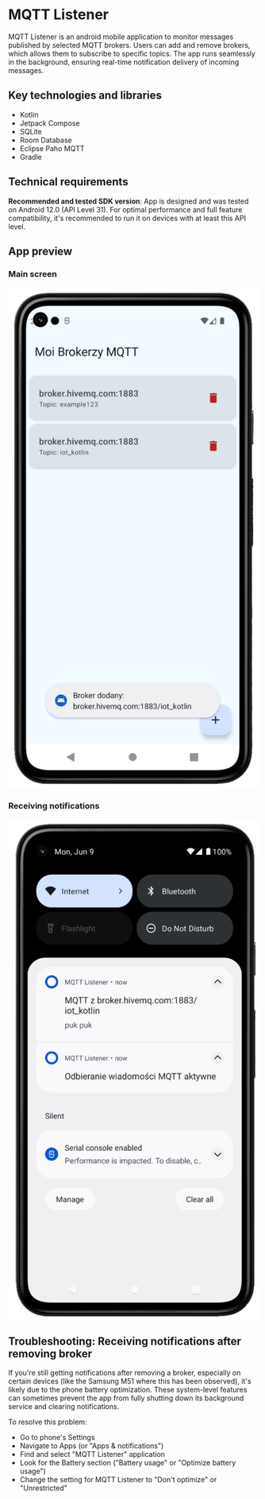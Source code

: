 # MQTT Listener

MQTT Listener is an android mobile application to monitor messages published by selected MQTT brokers. Users can add and remove brokers, which allows them to subscribe to specific topics. The app runs seamlessly in the background, ensuring real-time notification delivery of incoming messages.

## Key technologies and libraries

* Kotlin
* Jetpack Compose
* SQLite
* Room Database
* Eclipse Paho MQTT
* Gradle

## Technical requirements

**Recommended and tested SDK version**: App is designed and was tested on Android 12.0 (API Level 31). For optimal performance and full feature compatibility, it's recommended to run it on devices with at least this API level.

## App preview

### Main screen
![main](images/main.png)

### Receiving notifications
![notifications](images/notifications.png)

## Troubleshooting: Receiving notifications after removing broker

If you're still getting notifications after removing a broker, especially on certain devices (like the Samsung M51 where this has been observed), it's likely due to the phone battery optimization. These system-level features can sometimes prevent the app from fully shutting down its background service and clearing notifications.

To resolve this problem:
* Go to phone's Settings
* Navigate to Apps (or "Apps & notifications")
* Find and select "MQTT Listener" application
* Look for the Battery section ("Battery usage" or "Optimize battery usage")
* Change the setting for MQTT Listener to "Don't optimize" or "Unrestricted"